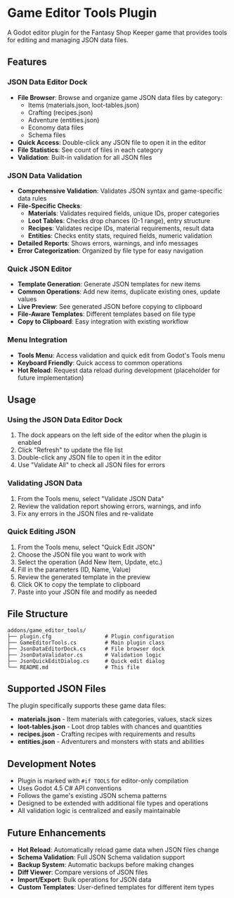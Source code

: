 # Game Editor Tools Plugin

A Godot editor plugin for the Fantasy Shop Keeper game that provides tools for editing and managing JSON data files.

## Features

### JSON Data Editor Dock
- **File Browser**: Browse and organize game JSON data files by category:
  - Items (materials.json, loot-tables.json)
  - Crafting (recipes.json)
  - Adventure (entities.json)
  - Economy data files
  - Schema files
- **Quick Access**: Double-click any JSON file to open it in the editor
- **File Statistics**: See count of files in each category
- **Validation**: Built-in validation for all JSON files

### JSON Data Validation
- **Comprehensive Validation**: Validates JSON syntax and game-specific data rules
- **File-Specific Checks**:
  - **Materials**: Validates required fields, unique IDs, proper categories
  - **Loot Tables**: Checks drop chances (0-1 range), entry structure
  - **Recipes**: Validates recipe IDs, material requirements, result data
  - **Entities**: Checks entity stats, required fields, numeric validation
- **Detailed Reports**: Shows errors, warnings, and info messages
- **Error Categorization**: Organized by file type for easy navigation

### Quick JSON Editor
- **Template Generation**: Generate JSON templates for new items
- **Common Operations**: Add new items, duplicate existing ones, update values
- **Live Preview**: See generated JSON before copying to clipboard
- **File-Aware Templates**: Different templates based on file type
- **Copy to Clipboard**: Easy integration with existing workflow

### Menu Integration
- **Tools Menu**: Access validation and quick edit from Godot's Tools menu
- **Keyboard Friendly**: Quick access to common operations
- **Hot Reload**: Request data reload during development (placeholder for future implementation)

## Usage

### Using the JSON Data Editor Dock

1. The dock appears on the left side of the editor when the plugin is enabled
2. Click "Refresh" to update the file list
3. Double-click any JSON file to open it in the editor
4. Use "Validate All" to check all JSON files for errors

### Validating JSON Data

1. From the Tools menu, select "Validate JSON Data"
2. Review the validation report showing errors, warnings, and info
3. Fix any errors in the JSON files and re-validate

### Quick Editing JSON

1. From the Tools menu, select "Quick Edit JSON"
2. Choose the JSON file you want to work with
3. Select the operation (Add New Item, Update, etc.)
4. Fill in the parameters (ID, Name, Value)
5. Review the generated template in the preview
6. Click OK to copy the template to clipboard
7. Paste into your JSON file and modify as needed

## File Structure

```
addons/game_editor_tools/
├── plugin.cfg                 # Plugin configuration
├── GameEditorTools.cs         # Main plugin class
├── JsonDataEditorDock.cs      # File browser dock
├── JsonDataValidator.cs       # Validation logic
├── JsonQuickEditDialog.cs     # Quick edit dialog
└── README.md                  # This file
```

## Supported JSON Files

The plugin specifically supports these game data files:

- **materials.json** - Item materials with categories, values, stack sizes
- **loot-tables.json** - Loot drop tables with chances and quantities  
- **recipes.json** - Crafting recipes with requirements and results
- **entities.json** - Adventurers and monsters with stats and abilities

## Development Notes

- Plugin is marked with `#if TOOLS` for editor-only compilation
- Uses Godot 4.5 C# API conventions
- Follows the game's existing JSON schema patterns
- Designed to be extended with additional file types and operations
- All validation logic is centralized and easily maintainable

## Future Enhancements

- **Hot Reload**: Automatically reload game data when JSON files change
- **Schema Validation**: Full JSON Schema validation support
- **Backup System**: Automatic backups before making changes
- **Diff Viewer**: Compare versions of JSON files
- **Import/Export**: Bulk operations for JSON data
- **Custom Templates**: User-defined templates for different item types
